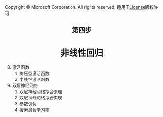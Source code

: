 Copyright © Microsoft Corporation. All rights reserved.
  适用于[License](https://github.com/Microsoft/ai-edu/blob/master/LICENSE.md)版权许可

## <center>第四步</center>

# <center>非线性回归</center>

8. 激活函数
   1. 挤压型激活函数
   2. 半线性激活函数
9. 双层神经网络
   1.  双层神经网络拟合原理
   2.  双层神经网络拟合实现
   3.  参数调优
   4.  搜索最优学习率
